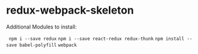 # redux-webpack-skeleton

Additional Modules to install:

``` npm i --save redux```
```npm i --save react-redux redux-thunk```
```npm install --save babel-polyfill```
```webpack```
